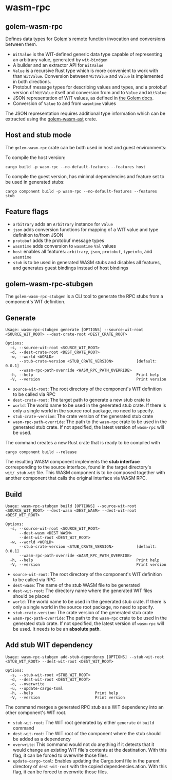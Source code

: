 # wasm-rpc

## golem-wasm-rpc

Defines data types for [Golem](https://golem.cloud)'s remote function invocation and conversions between them.

- `WitValue` is the WIT-defined generic data type capable of representing an arbitrary value, generated by `wit-bindgen`
- A builder and an extractor API for `WitValue`
- `Value` is a recursive Rust type which is more convenient to work with than `WitValue`. Conversion between `WitValue` and `Value` is implemented in both directions.
- Protobuf message types for describing values and types, and a protobuf version of `WitValue` itself and conversion from and to `Value` and `WitValue`
- JSON representation of WIT values, as defined in [the Golem docs](https://learn.golem.cloud/docs/template-interface).
- Conversion of `Value` to and from `wasmtime` values

The JSON representation requires additional type information which can be extracted using the [golem-wasm-ast](https://crates.io/crates/golem-wasm-ast) crate.

## Host and stub mode

The `golem-wasm-rpc` crate can be both used in host and guest environments:

To compile the host version:

```shell
cargo build -p wasm-rpc --no-default-features --features host
```

To compile the guest version, has minimal dependencies and feature set to be used in generated stubs:

```shell
cargo component build -p wasm-rpc --no-default-features --features stub
```

## Feature flags
- `arbitrary` adds an `Arbitrary` instance for `Value`
- `json` adds conversion functions for mapping of a WIT value and type definition to/from JSON
- `protobuf` adds the protobuf message types
- `wasmtime` adds conversion to `wasmtime` `Val` values
- `host` enables all features: `arbitrary`, `json`, `protobuf`, `typeinfo`, and `wasmtime`
- `stub` is to be used in generated WASM stubs and disables all features, and generates guest bindings instead of host bindings


## golem-wasm-rpc-stubgen

The `golem-wasm-rpc-stubgen` is a CLI tool to generate the RPC stubs from a component's WIT definition.

## Generate
```shell
Usage: wasm-rpc-stubgen generate [OPTIONS] --source-wit-root <SOURCE_WIT_ROOT> --dest-crate-root <DEST_CRATE_ROOT>

Options:
  -s, --source-wit-root <SOURCE_WIT_ROOT>                
  -d, --dest-crate-root <DEST_CRATE_ROOT>                
  -w, --world <WORLD>                                    
      --stub-crate-version <STUB_CRATE_VERSION>          [default: 0.0.1]
      --wasm-rpc-path-override <WASM_RPC_PATH_OVERRIDE>  
  -h, --help                                             Print help
  -V, --version                                          Print version
```

- `source-wit-root`: The root directory of the component's WIT definition to be called via RPC
- `dest-crate-root`: The target path to generate a new stub crate to
- `world`: The world name to be used in the generated stub crate. If there is only a single world in the source root
  package, no need to specify.
- `stub-crate-version`: The crate version of the generated stub crate
- `wasm-rpc-path-override`: The path to the `wasm-rpc` crate to be used in the generated stub crate. If not specified,
  the latest version of `wasm-rpc` will be used.

The command creates a new Rust crate that is ready to be compiled with

```shell
cargo component build --release
```

The resulting WASM component implements the **stub interface** corresponding to the source interface, found in the
target directory's
`wit/_stub.wit` file. This WASM component is to be composed together with another component that calls the original
interface via WASM RPC.

## Build
```
Usage: wasm-rpc-stubgen build [OPTIONS] --source-wit-root <SOURCE_WIT_ROOT> --dest-wasm <DEST_WASM> --dest-wit-root <DEST_WIT_ROOT>

Options:
  -s, --source-wit-root <SOURCE_WIT_ROOT>                
      --dest-wasm <DEST_WASM>                            
      --dest-wit-root <DEST_WIT_ROOT>                    
  -w, --world <WORLD>                                    
      --stub-crate-version <STUB_CRATE_VERSION>          [default: 0.0.1]
      --wasm-rpc-path-override <WASM_RPC_PATH_OVERRIDE>  
  -h, --help                                             Print help
  -V, --version                                          Print version
```

- `source-wit-root`: The root directory of the component's WIT definition to be called via RPC
- `dest-wasm`: The name of the stub WASM file to be generated
- `dest-wit-root`: The directory name where the generated WIT files should be placed
- `world`: The world name to be used in the generated stub crate. If there is only a single world in the source root
  package, no need to specify.
- `stub-crate-version`: The crate version of the generated stub crate
- `wasm-rpc-path-override`: The path to the `wasm-rpc` crate to be used in the generated stub crate. If not specified,
  the latest version of `wasm-rpc` will be used. It needs to be an **absolute path**.

## Add stub WIT dependency

```shell
Usage: wasm-rpc-stubgen add-stub-dependency [OPTIONS] --stub-wit-root <STUB_WIT_ROOT> --dest-wit-root <DEST_WIT_ROOT>

Options:
  -s, --stub-wit-root <STUB_WIT_ROOT>  
  -d, --dest-wit-root <DEST_WIT_ROOT>  
  -o, --overwrite                      
  -u, --update-cargo-toml                
  -h, --help                           Print help
  -V, --version                        Print version
```

The command merges a generated RPC stub as a WIT dependency into an other component's WIT root.

- `stub-wit-root`: The WIT root generated by either `generate` or `build` command
- `dest-wit-root`: The WIT root of the component where the stub should be added as a dependency
- `overwrite`: This command would not do anything if it detects that it would change an existing WIT file's contents at
  the destination. With this flag, it can be forced to overwrite those files.
- `update-cargo-toml`: Enables updating the Cargo.toml file in the parent directory of `dest-wit-root` with the copied dependencies.ation. With this flag, it can be forced to overwrite those files.